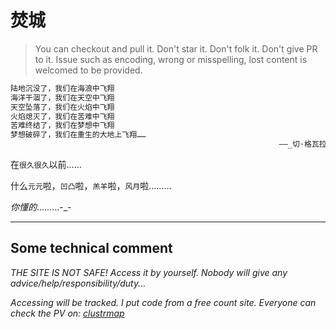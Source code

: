 # 焚城

> You can checkout and pull it. Don't star it. Don't folk it. Don't give PR to it. 
> Issue such as encoding, wrong or misspelling, lost content is welcomed to be provided.

~~~html
陆地沉没了，我们在海浪中飞翔
海洋干涸了，我们在天空中飞翔
天空坠落了，我们在火焰中飞翔
火焰熄灭了，我们在苦难中飞翔
苦难终结了，我们在梦想中飞翔
梦想破碎了，我们在重生的大地上飞翔……
                                                            ——_切·格瓦拉_
~~~

在`很久很久`以前…… 

什么`元元`啦，`凹凸`啦，`羔羊`啦，`风月`啦……… 

*你懂的*………-_-

----

## Some technical comment

*THE SITE IS NOT SAFE! Access it by yourself. Nobody will give any advice/help/responsibility/duty...*

*Accessing will be tracked. I put code from a free count site. Everyone can check the PV on: [clustrmap](https://clustrmaps.com/site/1ah21)*